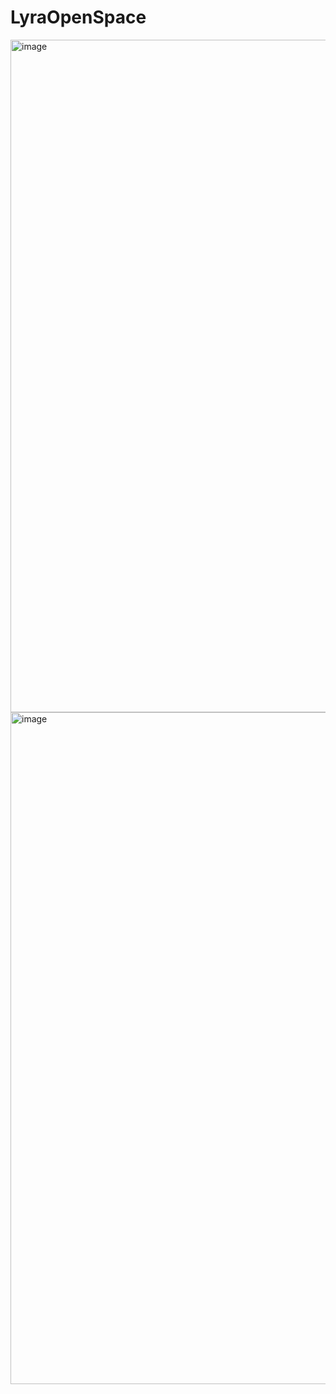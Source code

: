 # LyraOpenSpace

<img width="1076" alt="image" src="https://user-images.githubusercontent.com/3343322/197965321-f28e3d0c-95df-4813-8258-d79020d5b682.png">
<img width="1075" alt="image" src="https://user-images.githubusercontent.com/3343322/197965650-e324619f-43d7-42d4-9500-8084825d2f5c.png">
